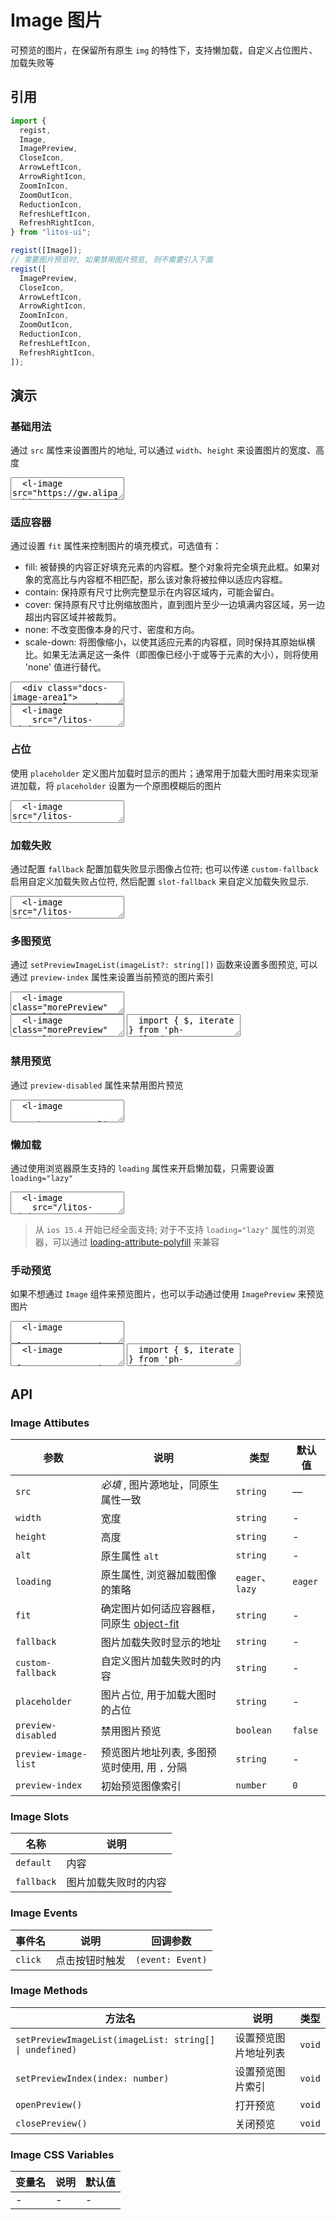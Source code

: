# Image 图片

可预览的图片，在保留所有原生 `img` 的特性下，支持懒加载，自定义占位图片、加载失败等

## 引用

```js
import {
  regist,
  Image,
  ImagePreview,
  CloseIcon,
  ArrowLeftIcon,
  ArrowRightIcon,
  ZoomInIcon,
  ZoomOutIcon,
  ReductionIcon,
  RefreshLeftIcon,
  RefreshRightIcon,
} from "litos-ui";

regist([Image]);
// 需要图片预览时, 如果禁用图片预览, 则不需要引入下面
regist([
  ImagePreview,
  CloseIcon,
  ArrowLeftIcon,
  ArrowRightIcon,
  ZoomInIcon,
  ZoomOutIcon,
  ReductionIcon,
  RefreshLeftIcon,
  RefreshRightIcon,
]);
```

## 演示

<script setup>
  import { onMounted, onUnmounted, nextTick } from 'vue';
  import { $one, $, on, off, $$, iterate } from 'ph-utils/dom';
  import { Popover } from '../../src/components/utils/popover';

  let $preview;
  let $morePreview;
  let $customPreview;
  let tooltip;


  const imgs = [
    '/litos-ui/img1.svg',
    '/litos-ui/img2.svg',
    'https://gw.alipayobjects.com/zos/antfincdn/aPkFc8Sj7n/method-draw-image.svg'
  ]

  function handlePreviewClosed() {
    if ($preview) {
      off($preview, 'closed', handlePreviewClosed);
      $preview.remove();
      $preview = undefined;
    }
  }

  function handleCustomTap(e) {
    const index = Number(e.target.getAttribute('data-preview-index'));
    if (!$preview) {
      $preview = $$("l-image-preview");
      $preview.setImages(imgs);
      $preview.setCurrentIndex(index);
      on($preview, 'closed', handlePreviewClosed);
      document.body.appendChild($preview);
      $preview.open = true;
    }
  }

  onMounted(() => {
    nextTick(() => {
      if (!import.meta.env.SSR) {
        // 多图预览
        $morePreview = $('.morePreview');
        $morePreview.forEach((item) => {
          item.setPreviewImageList(imgs);
        });
        // 手动预览
        $customPreview = $('.customPreview');
        iterate($customPreview, (item) => {
          on(item, 'click', handleCustomTap);
        });
        // tooltip
        tooltip = new Popover({
          theme: 'tooltip',
        });
      }
    });
  })

  onUnmounted(() => {
    $morePreview = undefined;
    this.handlePreviewClosed();
    if ($customPreview) {
      iterate($customPreview, (item) => {
        off(item, 'click', handleCustomTap);
      });
    }
    if (tooltip) {
      tooltip.destroy();
      tooltip = undefined;
    }
  });

</script>

### 基础用法

通过 `src` 属性来设置图片的地址, 可以通过 `width`、`height` 来设置图片的宽度、高度

<ClientOnly>
<l-code-preview>
<textarea lang="html">
  <l-image src="https://gw.alipayobjects.com/zos/antfincdn/aPkFc8Sj7n/method-draw-image.svg" width="100px"></l-image>
</textarea>
</l-code-preview>
</ClientOnly>

### 适应容器

通过设置 `fit` 属性来控制图片的填充模式，可选值有：

- fill: 被替换的内容正好填充元素的内容框。整个对象将完全填充此框。如果对象的宽高比与内容框不相匹配，那么该对象将被拉伸以适应内容框。
- contain: 保持原有尺寸比例完整显示在内容区域内，可能会留白。
- cover: 保持原有尺寸比例缩放图片，直到图片至少一边填满内容区域，另一边超出内容区域并被裁剪。
- none: 不改变图像本身的尺寸、密度和方向。
- scale-down: 将图像缩小，以使其适应元素的内容框，同时保持其原始纵横比。如果无法满足这一条件（即图像已经小于或等于元素的大小），则将使用 'none' 值进行替代。

<ClientOnly>
<l-code-preview>
<textarea lang="html">
  <div class="docs-image-area1">
    <div class="docs-image-area2">
      <l-image 
        src="/litos-ui/img1.svg" 
        width="100px" 
        height="100px"
        fit="fill"
        class="l-popover-reference"
        data-title="被替换的内容正好填充元素的内容框。整个对象将完全填充此框。如果对象的宽高比与内容框不相匹配，那么该对象将被拉伸以适应内容框"
      ></l-image>
      <span>fit</span>
    </div>
    <div class="docs-image-area2">
      <l-image 
        src="/litos-ui/img1.svg" 
        width="100px" 
        height="100px"
        fit="contain"
        class="l-popover-reference"
        data-title="被替换的内容将被缩放，以在填充元素的内容框时保持其宽高比。整个对象在填充盒子的同时保留其长宽比"
      ></l-image>
      <span>contain</span>
    </div>
    <div class="docs-image-area2">
      <l-image 
        src="/litos-ui/img1.svg" 
        width="100px" 
        height="100px"
        fit="cover"
        class="l-popover-reference"
        data-title="被替换的内容在保持其宽高比的同时填充元素的整个内容框。如果对象的宽高比与内容框不相匹配，该对象将被剪裁以适应内容框"
      ></l-image>
      <span>cover</span>
    </div>
    <div class="docs-image-area2">
      <l-image 
        src="/litos-ui/img1.svg" 
        width="100px" 
        height="100px"
        fit="none"
        class="l-popover-reference"
        data-title="被替换的内容本身的尺寸、密度和方向都不改变"
      ></l-image>
      <span>none</span>
    </div>
    <div class="docs-image-area2">
      <l-image 
        src="/litos-ui/img1.svg" 
        width="100px" 
        height="100px"
        fit="scale-down"
        class="l-popover-reference"
        data-title="内容的尺寸与 none 或 contain 中的一个相同，取决于它们两个之间谁得到的对象尺寸会更小一些"
      ></l-image>
      <span>scale-down</span>
    </div>
  </div>
</textarea>
<div class="source">
<textarea lang="html">
  <l-image 
    src="/litos-ui/img1.svg" 
    width="100px" 
    height="100px"
    fit="fill"
  ></l-image>
  <l-image 
    src="/litos-ui/img1.svg" 
    width="100px" 
    height="100px"
    fit="contain"
  ></l-image>
  <l-image 
    src="/litos-ui/img1.svg" 
    width="100px" 
    height="100px"
    fit="cover"
  ></l-image>
  <l-image 
    src="/litos-ui/img1.svg" 
    width="100px" 
    height="100px"
    fit="none"
  ></l-image>
  <l-image 
    src="/litos-ui/img1.svg" 
    width="100px" 
    height="100px"
    fit="scale-down"
  ></l-image>
</textarea>
</div>
</l-code-preview>
</ClientOnly>

### 占位

使用 `placeholder` 定义图片加载时显示的图片；通常用于加载大图时用来实现渐进加载，将 `placeholder` 设置为一个原图模糊后的图片

<ClientOnly>
<l-code-preview>
<textarea lang="html">
  <l-image src="/litos-ui/img1.svg" width="100px" placeholder="/litos-ui/img_loading.png"></l-image>
</textarea>
</l-code-preview>
</ClientOnly>

### 加载失败

通过配置 `fallback` 配置加载失败显示图像占位符; 也可以传递 `custom-fallback` 启用自定义加载失败占位符, 然后配置 `slot-fallback` 来自定义加载失败显示.

<ClientOnly>
<l-code-preview>
<textarea lang="html">
  <l-image src="/litos-ui/img3.svg" width="100px" height="100px" fallback="/litos-ui/loading_error.png"></l-image>
  <l-image src="/litos-ui/img3.svg" width="100px" height="100px" custom-fallback>
    <span slot="fallback">error</span>
  </l-image>
</textarea>
</l-code-preview>
</ClientOnly>

### 多图预览

通过 `setPreviewImageList(imageList?: string[])` 函数来设置多图预览, 可以通过 `preview-index` 属性来设置当前预览的图片索引

<ClientOnly>
<l-code-preview>
<textarea lang="html">
  <l-image class="morePreview" src="/litos-ui/img1.svg" width="100px" preview-index="0"></l-image>
  <l-image class="morePreview" src="/litos-ui/img2.svg" width="100px" preview-index="1"></l-image>
  <l-image class="morePreview" src="https://gw.alipayobjects.com/zos/antfincdn/aPkFc8Sj7n/method-draw-image.svg" width="100px" preview-index="2"></l-image>
</textarea>
<div class="source">
<textarea lang="html">
  <l-image class="morePreview" src="/litos-ui/img1.svg" width="100px" preview-index="0"></l-image>
  <l-image class="morePreview" src="/litos-ui/img2.svg" width="100px" preview-index="1"></l-image>
  <l-image class="morePreview" src="https://gw.alipayobjects.com/zos/antfincdn/aPkFc8Sj7n/method-draw-image.svg" width="100px" preview-index="2"></l-image>
</textarea>
<textarea lang="js">
  import { $, iterate } from 'ph-utils/dom';
  const $morePreview = $('.morePreview');
  iterate($morePreview, (item) => {
    item.setPreviewImageList(imgs);
  });
</textarea>
</div>
</l-code-preview>
</ClientOnly>

### 禁用预览

通过 `preview-disabled` 属性来禁用图片预览

<ClientOnly>
<l-code-preview>
<textarea lang="html">
  <l-image 
    src="https://gw.alipayobjects.com/zos/antfincdn/aPkFc8Sj7n/method-draw-image.svg" 
    width="100px" 
    preview-disabled
  ></l-image>
</textarea>
</l-code-preview>
</ClientOnly>

### 懒加载

通过使用浏览器原生支持的 `loading` 属性来开启懒加载，只需要设置 `loading="lazy"`

<ClientOnly>
<l-code-preview>
<textarea lang="html">
  <l-image 
    src="/litos-ui/img1.svg" 
    width="100px" 
    loading="lazy"
  ></l-image>
</textarea>
</l-code-preview>
</ClientOnly>

> 从 `ios 15.4` 开始已经全面支持; 对于不支持 `loading="lazy"` 属性的浏览器，可以通过 [loading-attribute-polyfill](https://github.com/mfranzke/loading-attribute-polyfill) 来兼容

### 手动预览

如果不想通过 `Image` 组件来预览图片，也可以手动通过使用 `ImagePreview` 来预览图片

<ClientOnly>
<l-code-preview>
<textarea lang="html">
  <l-image 
    class="customPreview" 
    src="/litos-ui/img1.svg" 
    width="100px" 
    data-preview-index="0"
    preview-disabled
  ></l-image>
  <l-image 
    class="customPreview" 
    src="/litos-ui/img2.svg" 
    width="100px" 
    data-preview-index="1"
    preview-disabled
  ></l-image>
  <l-image 
    class="customPreview" 
    src="https://gw.alipayobjects.com/zos/antfincdn/aPkFc8Sj7n/method-draw-image.svg" 
    width="100px" 
    data-preview-index="2"
    preview-disabled
  ></l-image>
</textarea>
<div class="source">
<textarea lang="html">
  <l-image 
    class="customPreview" 
    src="/litos-ui/img1.svg" 
    width="100px" 
    data-preview-index="0"
    preview-disabled
  ></l-image>
  <l-image 
    class="customPreview" 
    src="/litos-ui/img2.svg" 
    width="100px" 
    data-preview-index="1"
    preview-disabled
  ></l-image>
  <l-image 
    class="customPreview" 
    src="https://gw.alipayobjects.com/zos/antfincdn/aPkFc8Sj7n/method-draw-image.svg" 
    width="100px" 
    data-preview-index="2"
    preview-disabled
  ></l-image>
</textarea>
<textarea lang="js">
  import { $, iterate } from 'ph-utils/dom';
  let $preview;
  const $customPreview = $('.customPreview');
  iterate($customPreview, (item) => {
    on(item, 'click', handleCustomTap);
  });
  function handleCustomTap(e) {
    const index = Number(e.target.getAttribute('data-preview-index'));
    if (!$preview) {
      $preview = $$("l-image-preview");
      $preview.setImages(imgs);
      $preview.setCurrentIndex(index);
      on($preview, 'closed', handlePreviewClosed);
      document.body.appendChild($preview);
      $preview.open = true;
    }
  }
  function handlePreviewClosed() {
    if ($preview) {
      off($preview, 'closed', handlePreviewClosed);
      $preview.remove();
      $preview = undefined;
    }
  }
</textarea>
</div>
</l-code-preview>
</ClientOnly>

## API

### Image Attibutes

<!-- prettier-ignore -->
| 参数 | 说明 | 类型 | 默认值 |
| --- | --- | --- | --- |
| `src` | _必填_ , 图片源地址，同原生属性一致 | `string` | — |
| `width` | 宽度 | `string` | - |
| `height` | 高度 | `string` | - |
| `alt` | 原生属性 `alt` | `string` | - |
| `loading` | 原生属性, 浏览器加载图像的策略 | `eager`、`lazy` | `eager` |
| `fit` | 确定图片如何适应容器框，同原生 [object-fit](https://developer.mozilla.org/en-US/docs/Web/CSS/object-fit) | `string` | - |
| `fallback` | 图片加载失败时显示的地址 | `string` | - |
| `custom-fallback` | 自定义图片加载失败时的内容 | `string` | - |
| `placeholder` | 图片占位, 用于加载大图时的占位 | `string` | - |
| `preview-disabled` | 禁用图片预览 | `boolean` | `false` |
| `preview-image-list` | 预览图片地址列表, 多图预览时使用, 用 `,` 分隔 | `string` | - |
| `preview-index` | 初始预览图像索引 | `number` | `0` |

### Image Slots

<!-- prettier-ignore -->
| 名称 | 说明 |
| --- | --- |
| `default` | 内容 |
| `fallback` | 图片加载失败时的内容 |

### Image Events

<!-- prettier-ignore -->
| 事件名 | 说明 | 回调参数 |
| --- | --- | --- |
| `click` | 点击按钮时触发 | `(event: Event)` |

### Image Methods

<!-- prettier-ignore -->
| 方法名 | 说明 | 类型 |
| --- | --- | --- |
| `setPreviewImageList(imageList: string[] \| undefined)` | 设置预览图片地址列表 | `void` |
| `setPreviewIndex(index: number)` | 设置预览图片索引 | `void` |
| `openPreview()` | 打开预览 | `void` |
| `closePreview()` | 关闭预览 | `void` |

### Image CSS Variables

<!-- prettier-ignore -->
| 变量名 | 说明 | 默认值 |
| --- | --- | --- |
| - | - | - |
